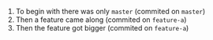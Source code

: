 1. To begin with there was only `master` (commited on `master`)
2. Then a feature came along (commited on `feature-a`)
3. Then the feature got bigger (commited on `feature-a`)
